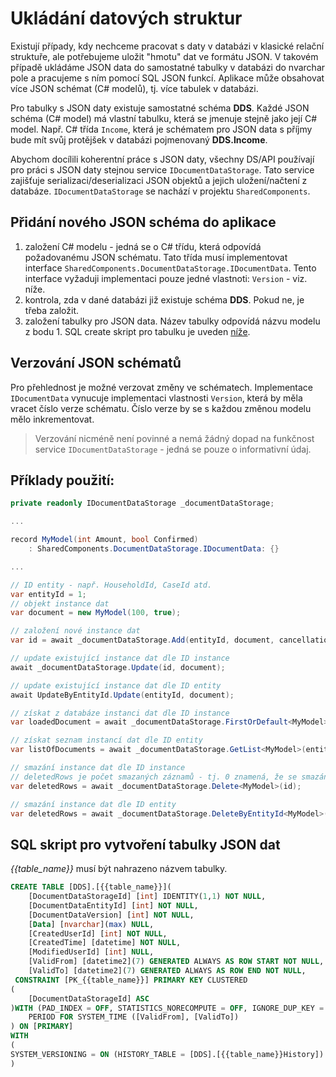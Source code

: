 ﻿# Ukládání datových struktur
Existují případy, kdy nechceme pracovat s daty v databázi v klasické relační struktuře, ale potřebujeme uložit "hmotu" dat ve formátu JSON.
V takovém případě ukládáme JSON data do samostatné tabulky v databázi do nvarchar pole a pracujeme s ním pomocí SQL JSON funkcí.
Aplikace může obsahovat více JSON schémat (C# modelů), tj. více tabulek v databázi.

Pro tabulky s JSON daty existuje samostatné schéma **DDS**.
Každé JSON schéma (C# model) má vlastní tabulku, která se jmenuje stejně jako její C# model.
Např. C# třída `Income`, která je schématem pro JSON data s příjmy bude mít svůj protějšek v databázi pojmenovaný **DDS.Income**.

Abychom docílili koherentní práce s JSON daty, všechny DS/API používají pro práci s JSON daty stejnou service `IDocumentDataStorage`.
Tato service zajišťuje serializaci/deserializaci JSON objektů a jejich uložení/načtení z databáze. 
`IDocumentDataStorage` se nachází v projektu `SharedComponents`.

## Přidání nového JSON schéma do aplikace
1) založení C# modelu - jedná se o C# třídu, která odpovídá požadovanému JSON schématu. 
Tato třída musí implementovat interface `SharedComponents.DocumentDataStorage.IDocumentData`. 
Tento interface vyžaduji implementaci pouze jedné vlastnoti: `Version` - viz. níže.
2) kontrola, zda v dané databázi již existuje schéma **DDS**. Pokud ne, je třeba založit.
3) založení tabulky pro JSON data. Název tabulky odpovídá názvu modelu z bodu 1. 
SQL create skript pro tabulku je uveden [níže](#sql-skript-pro-vytvoření-tabulky-json-dat).

## Verzování JSON schématů
Pro přehlednost je možné verzovat změny ve schématech. 
Implementace `IDocumentData` vynucuje implementaci vlastnosti `Version`, která by měla vracet číslo verze schématu.
Číslo verze by se s každou změnou modelu mělo inkrementovat.

> Verzování nicméně není povinné a nemá žádný dopad na funkčnost service `IDocumentDataStorage` - jedná se pouze o informativní údaj.

## Příklady použití:

```csharp
private readonly IDocumentDataStorage _documentDataStorage;

...

record MyModel(int Amount, bool Confirmed) 
	: SharedComponents.DocumentDataStorage.IDocumentData: {}

...

// ID entity - např. HouseholdId, CaseId atd.
var entityId = 1;
// objekt instance dat
var document = new MyModel(100, true);

// založení nové instance dat
var id = await _documentDataStorage.Add(entityId, document, cancellationToken);

// update existující instance dat dle ID instance
await _documentDataStorage.Update(id, document);

// update existující instance dat dle ID entity
await UpdateByEntityId.Update(entityId, document);

// získat z databáze instanci dat dle ID instance
var loadedDocument = await _documentDataStorage.FirstOrDefault<MyModel>(id, cancellationToken)

// získat seznam instancí dat dle ID entity
var listOfDocuments = await _documentDataStorage.GetList<MyModel>(entityId, cancellationToken);

// smazání instance dat dle ID instance
// deletedRows je počet smazaných záznamů - tj. 0 znamená, že se smazání nepovedlo, protože ID neexistuje
var deletedRows = await _documentDataStorage.Delete<MyModel>(id);

// smazání instance dat dle ID entity
var deletedRows = await _documentDataStorage.DeleteByEntityId<MyModel>(entityId);
```

## SQL skript pro vytvoření tabulky JSON dat
*{{table_name}}* musí být nahrazeno názvem tabulky.

```sql
CREATE TABLE [DDS].[{{table_name}}](
	[DocumentDataStorageId] [int] IDENTITY(1,1) NOT NULL,
	[DocumentDataEntityId] [int] NOT NULL,
	[DocumentDataVersion] [int] NOT NULL,
	[Data] [nvarchar](max) NULL,
	[CreatedUserId] [int] NOT NULL,
	[CreatedTime] [datetime] NOT NULL,
	[ModifiedUserId] [int] NULL,
	[ValidFrom] [datetime2](7) GENERATED ALWAYS AS ROW START NOT NULL,
	[ValidTo] [datetime2](7) GENERATED ALWAYS AS ROW END NOT NULL,
 CONSTRAINT [PK_{{table_name}}] PRIMARY KEY CLUSTERED 
(
	[DocumentDataStorageId] ASC
)WITH (PAD_INDEX = OFF, STATISTICS_NORECOMPUTE = OFF, IGNORE_DUP_KEY = OFF, ALLOW_ROW_LOCKS = ON, ALLOW_PAGE_LOCKS = ON) ON [PRIMARY],
	PERIOD FOR SYSTEM_TIME ([ValidFrom], [ValidTo])
) ON [PRIMARY]
WITH
(
SYSTEM_VERSIONING = ON (HISTORY_TABLE = [DDS].[{{table_name}}History])
)
```